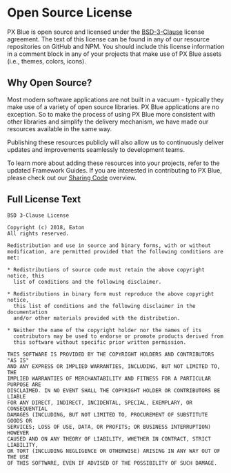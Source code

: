 # Open Source License
PX Blue is open source and licensed under the [BSD-3-Clause](https://github.com/pxblue/themes/blob/master/LICENSE) license agreement. The text of this license can be found in any of our resource repositories on GitHub and NPM. You should include this license information in a comment block in any of your projects that make use of PX Blue assets (i.e., themes, colors, icons).

## Why Open Source?

Most modern software applications are not built in a vacuum - typically they make use of a variety of open source libraries. PX Blue applications are no exception. So to make the process of using PX Blue more consistent with other libraries and simplify the delivery mechanism, we have made our resources available in the same way.

Publishing these resources publicly will also allow us to continuously deliver updates and improvements seamlessly to development teams. 

To learn more about adding these resources into your projects, refer to the updated Framework Guides.
If you are interested in contributing to PX Blue, please check out our [Sharing Code](/community/sharing) overview.


## Full License Text
```
BSD 3-Clause License

Copyright (c) 2018, Eaton
All rights reserved.

Redistribution and use in source and binary forms, with or without
modification, are permitted provided that the following conditions are met:

* Redistributions of source code must retain the above copyright notice, this
  list of conditions and the following disclaimer.

* Redistributions in binary form must reproduce the above copyright notice,
  this list of conditions and the following disclaimer in the documentation
  and/or other materials provided with the distribution.

* Neither the name of the copyright holder nor the names of its
  contributors may be used to endorse or promote products derived from
  this software without specific prior written permission.

THIS SOFTWARE IS PROVIDED BY THE COPYRIGHT HOLDERS AND CONTRIBUTORS "AS IS"
AND ANY EXPRESS OR IMPLIED WARRANTIES, INCLUDING, BUT NOT LIMITED TO, THE
IMPLIED WARRANTIES OF MERCHANTABILITY AND FITNESS FOR A PARTICULAR PURPOSE ARE
DISCLAIMED. IN NO EVENT SHALL THE COPYRIGHT HOLDER OR CONTRIBUTORS BE LIABLE
FOR ANY DIRECT, INDIRECT, INCIDENTAL, SPECIAL, EXEMPLARY, OR CONSEQUENTIAL
DAMAGES (INCLUDING, BUT NOT LIMITED TO, PROCUREMENT OF SUBSTITUTE GOODS OR
SERVICES; LOSS OF USE, DATA, OR PROFITS; OR BUSINESS INTERRUPTION) HOWEVER
CAUSED AND ON ANY THEORY OF LIABILITY, WHETHER IN CONTRACT, STRICT LIABILITY,
OR TORT (INCLUDING NEGLIGENCE OR OTHERWISE) ARISING IN ANY WAY OUT OF THE USE
OF THIS SOFTWARE, EVEN IF ADVISED OF THE POSSIBILITY OF SUCH DAMAGE.
```